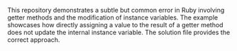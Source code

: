 This repository demonstrates a subtle but common error in Ruby involving getter methods and the modification of instance variables.  The example showcases how directly assigning a value to the result of a getter method does not update the internal instance variable. The solution file provides the correct approach.
